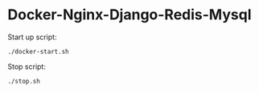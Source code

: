 # Docker-Nginx-Django-Redis-Mysql


Start up script:

    ./docker-start.sh

Stop script:

    ./stop.sh